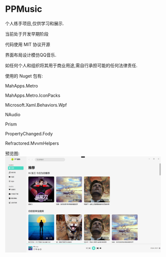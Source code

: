 # PPMusic
个人练手项目,仅供学习和展示.

当前处于开发早期阶段


代码使用 MIT 协议开源

界面布局设计模仿QQ音乐.

如任何个人和组织将其用于商业用途,需自行承担可能的任何法律责任.


使用的 Nuget 包有:

MahApps.Metro

MahApps.Metro.IconPacks

Microsoft.Xaml.Behaviors.Wpf

NAudio

Prism

PropertyChanged.Fody

Refractored.MvvmHelpers

预览图:
![image](https://github.com/xiejiang2014/PPMusic/blob/main/Gallery/1.png)

